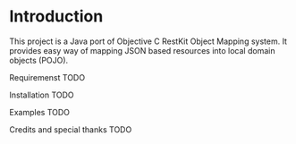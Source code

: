 Introduction
=========================

This project is a Java port of Objective C RestKit Object Mapping system.
It provides easy way of mapping JSON based resources into local domain objects (POJO).


Requiremenst
TODO

Installation
TODO

Examples
TODO

Credits and special thanks
TODO


